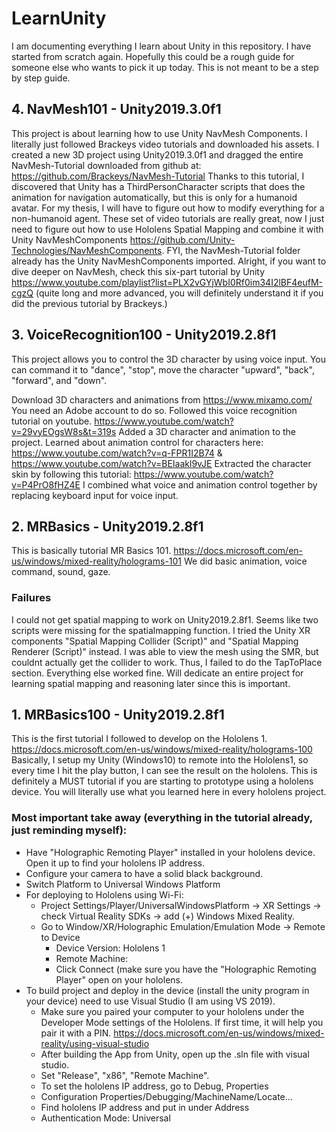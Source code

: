 # LearnUnity
I am documenting everything I learn about Unity in this repository. I have started from scratch again. Hopefully this could be a rough guide for someone else who wants to pick it up today. This is not meant to be a step by step guide. 

## 4. NavMesh101 - Unity2019.3.0f1
This project is about learning how to use Unity NavMesh Components. I literally just followed Brackeys video tutorials and downloaded his assets. I created a new 3D project using Unity2019.3.0f1 and dragged the entire NavMesh-Tutorial downloaded from github at: https://github.com/Brackeys/NavMesh-Tutorial
Thanks to this tutorial, I discovered that Unity has a ThirdPersonCharacter scripts that does the animation for navigation automatically, but this is only for a humanoid avatar. For my thesis, I will have to figure out how to modify everything for a non-humanoid agent. These set of video tutorials are really great, now I just need to figure out how to use Hololens Spatial Mapping and combine it with Unity NavMeshComponents https://github.com/Unity-Technologies/NavMeshComponents. FYI, the NavMesh-Tutorial folder already has the Unity NavMeshComponents imported.
Alright, if you want to dive deeper on NavMesh, check this six-part tutorial by Unity https://www.youtube.com/playlist?list=PLX2vGYjWbI0Rf0im34I2lBF4eufM-cgzQ (quite long and more advanced, you will definitely understand it if you did the previous tutorial by Brackeys.)

## 3. VoiceRecognition100 - Unity2019.2.8f1
This project allows you to control the 3D character by using voice input. You can command it to "dance", "stop", move the character "upward", "back", "forward", and "down".

Download 3D characters and animations from https://www.mixamo.com/ You need an Adobe account to do so.
Followed this voice recognition tutorial on youtube. https://www.youtube.com/watch?v=29vyEOgsW8s&t=319s
Added a 3D character and animation to the project. Learned about animation control for characters here: https://www.youtube.com/watch?v=q-FPR1I2B74 & https://www.youtube.com/watch?v=BEIaakl9vJE
Extracted the character skin by following this tutorial: https://www.youtube.com/watch?v=P4PrO8fHZ4E 
I combined what voice and animation control together by replacing keyboard input for voice input.

  
## 2. MRBasics - Unity2019.2.8f1
This is basically tutorial MR Basics 101. https://docs.microsoft.com/en-us/windows/mixed-reality/holograms-101
We did basic animation, voice command, sound, gaze. 

### Failures
I could not get spatial mapping to work on Unity2019.2.8f1. Seems like two scripts were missing for the spatialmapping function. I tried the Unity XR components "Spatial Mapping Collider (Script)" and "Spatial Mapping Renderer (Script)" instead. I was able to view the mesh using the SMR, but couldnt actually get the collider to work. Thus, I failed to do the TapToPlace section. Everything else worked fine. Will dedicate an entire project for learning spatial mapping and reasoning later since this is important.


## 1. MRBasics100 - Unity2019.2.8f1
This is the first tutorial I followed to develop on the Hololens 1. https://docs.microsoft.com/en-us/windows/mixed-reality/holograms-100
Basically, I setup my Unity (Windows10) to remote into the Hololens1, so every time I hit the play button, I can see the result on the hololens. This is definitely a MUST tutorial if you are starting to prototype using a hololens device. You will literally use what you learned here in every hololens project.

### Most important take away (everything in the tutorial already, just reminding myself):
- Have "Holographic Remoting Player" installed in your hololens device. Open it up to find your hololens IP address.
- Configure your camera to have a solid black background.
- Switch Platform to Universal Windows Platform
- For deploying to Hololens using Wi-Fi:
  - Project Settings/Player/UniversalWindowsPlatform -> XR Settings -> check Virtual Reality SDKs -> add (+) Windows Mixed Reality.
  - Go to Window/XR/Holographic Emulation/Emulation Mode -> Remote to Device
    - Device Version: Hololens 1
    - Remote Machine: <Hololens IP Address>
    - Click Connect (make sure you have the "Holographic Remoting Player" open on your hololens.
- To build project and deploy in the device (install the unity program in your device) need to use Visual Studio (I am using VS 2019).
  - Make sure you paired your computer to your hololens under the Developer Mode settings of the Hololens. If first time, it will help you pair it with a PIN. https://docs.microsoft.com/en-us/windows/mixed-reality/using-visual-studio
  - After building the App from Unity, open up the .sln file with visual studio.
  - Set "Release", "x86", "Remote Machine".
  - To set the hololens IP address, go to Debug, <Project name> Properties
  - Configuration Properties/Debugging/MachineName/Locate…
  - Find hololens IP address and put in under Address
  - Authentication Mode: Universal
